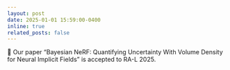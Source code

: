 ```yaml
---
layout: post
date: 2025-01-01 15:59:00-0400
inline: true
related_posts: false
---
```


🎉 Our paper “Bayesian NeRF: Quantifying Uncertainty With Volume Density for Neural Implicit Fields” is accepted to RA-L 2025.